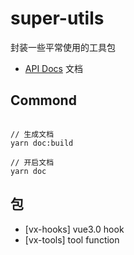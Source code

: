 # super-utils
封装一些平常使用的工具包

- [API Docs](https://h-copy.github.io/s-utils/) 文档

## Commond
``` shell

// 生成文档
yarn doc:build

// 开启文档
yarn doc

```

## 包
- [vx-hooks] vue3.0 hook
- [vx-tools] tool function